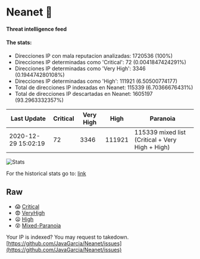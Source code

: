 # Neanet :hocho:
#### Threat intelligence feed
#### The stats:

- Direcciones IP con mala reputacion analizadas: 1720536 (100%)
- Direcciones IP determinadas como 'Critical':  72 (0.0041847424291%)
- Direcciones IP determinadas como 'Very High':  3346 (0.194474280108%)
- Direcciones IP determinadas como 'High':  111921 (6.50500774177)
- Total de direcciones IP indexadas en Neanet:  115339 (6.70366676431%)
- Total de direcciones IP descartadas en Neanet:  1605197 (93.2963332357%)

| Last Update | Critical | Very High | High | Paranoia |
| --- | --- | --- | --- | --- |
| 2020-12-29 15:02:19 | 72 | 3346 | 111921 | 115339 mixed list (Critical + Very High + High)|

![Stats](https://docs.google.com/spreadsheets/d/e/2PACX-1vSnaNMIXVabIpDJjufMlzH7poXnshF3mgd8Is1g9ytUEzVsP5my4Trn8f-xkoLLQ38xpL3HtmUexLo6/pubchart?oid=501124687&format=image)

For the historical stats go to: [link](/stats.csv)
## Raw
- :scream: [Critical](https://raw.githubusercontent.com/JavaGarcia/Neanet/master/blacklists/neanet_critical.txt)
- :fearful: [VeryHigh](https://raw.githubusercontent.com/JavaGarcia/Neanet/master/blacklists/neanet_veryHigh.txtt)
- :frowning: [High](https://raw.githubusercontent.com/JavaGarcia/Neanet/master/blacklists/neanet_high.txt)
- :dizzy_face: [Mixed-Paranoia](https://raw.githubusercontent.com/JavaGarcia/Neanet/master/blacklists/neanet_all.txt)


Your IP is indexed? You may request to takedown. [https://github.com/JavaGarcia/Neanet/issues](https://github.com/JavaGarcia/Neanet/issues)























































































































































































































































































































































































































































































































































































































































































































































































































































































































































































































































































































































































































































































































































































































































































































































































































































































































































































































































































































































































































































































































































































































































































































































































































































































































































































































































































































































































































































































































































































































































































































































































































































